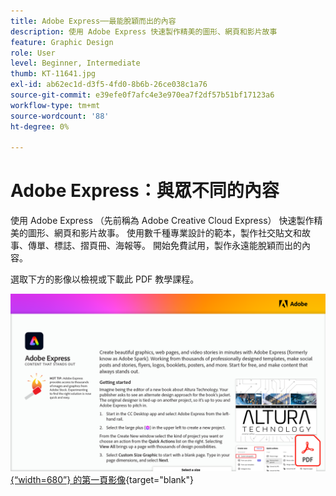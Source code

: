 ```yaml
---
title: Adobe Express──最能脫穎而出的內容
description: 使用 Adobe Express 快速製作精美的圖形、網頁和影片故事
feature: Graphic Design
role: User
level: Beginner, Intermediate
thumb: KT-11641.jpg
exl-id: ab62ec1d-d3f5-4fd0-8b6b-26ce038c1a76
source-git-commit: e39efe0f7afc4e3e970ea7f2df57b51bf17123a6
workflow-type: tm+mt
source-wordcount: '88'
ht-degree: 0%

---
```


# Adobe Express：與眾不同的內容

使用 Adobe Express （先前稱為 Adobe Creative Cloud Express） 快速製作精美的圖形、網頁和影片故事。 使用數千種專業設計的範本，製作社交貼文和故事、傳單、標誌、摺頁冊、海報等。 開始免費試用，製作永遠能脫穎而出的內容。

選取下方的影像以檢視或下載此 PDF 教學課程。

[![教學課程](assets/Adobe-Express-content-that-stands-out.png){“width=680”} 的第一頁影像](assets/Adobe-Express-content-that-stands-out.pdf){target="blank"}

